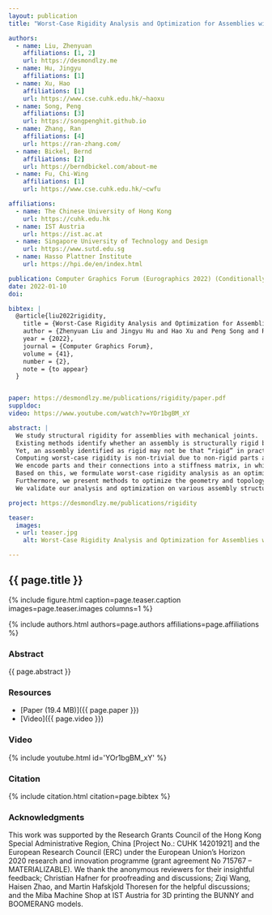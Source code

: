 ```yaml
---
layout: publication
title: "Worst-Case Rigidity Analysis and Optimization for Assemblies with Mechanical Joints"

authors:
  - name: Liu, Zhenyuan
    affiliations: [1, 2]
    url: https://desmondlzy.me
  - name: Hu, Jingyu
    affiliations: [1]
  - name: Xu, Hao
    affiliations: [1]
    url: https://www.cse.cuhk.edu.hk/~haoxu
  - name: Song, Peng
    affiliations: [3]
    url: https://songpenghit.github.io
  - name: Zhang, Ran
    affiliations: [4]
    url: https://ran-zhang.com/
  - name: Bickel, Bernd
    affiliations: [2]
    url: https://berndbickel.com/about-me
  - name: Fu, Chi-Wing
    affiliations: [1]
    url: https://www.cse.cuhk.edu.hk/~cwfu

affiliations:
  - name: The Chinese University of Hong Kong
    url: https://cuhk.edu.hk
  - name: IST Austria
    url: https://ist.ac.at
  - name: Singapore University of Technology and Design
    url: https://www.sutd.edu.sg
  - name: Hasso Plattner Institute
    url: https://hpi.de/en/index.html

publication: Computer Graphics Forum (Eurographics 2022) (Conditionally accepted)
date: 2022-01-10
doi: 

bibtex: |
  @article{liu2022rigidity,
    title = {Worst-Case Rigidity Analysis and Optimization for Assemblies with Mechanical Joints},
    author = {Zhenyuan Liu and Jingyu Hu and Hao Xu and Peng Song and Ran Zhang and Bernd Bickel and Chi-Wing Fu},
    year = {2022},
    journal = {Computer Graphics Forum}, 
    volume = {41},
    number = {2},
    note = {to appear}
  }


paper: https://desmondlzy.me/publications/rigidity/paper.pdf
suppldoc: 
video: https://www.youtube.com/watch?v=YOr1bgBM_xY

abstract: |
  We study structural rigidity for assemblies with mechanical joints.
  Existing methods identify whether an assembly is structurally rigid by assuming parts are perfectly rigid.
  Yet, an assembly identified as rigid may not be that “rigid” in practice, and existing methods cannot quantify how rigid an assembly is. We address this limitation by developing a new measure, worst-case rigidity, to quantify the rigidity of an assembly as the largest possible deformation that the assembly undergoes for arbitrary external loads of fixed magnitude.
  Computing worst-case rigidity is non-trivial due to non-rigid parts and different joint types.
  We encode parts and their connections into a stiffness matrix, in which parts are modeled as deformable objects and joints as soft constraints. 
  Based on this, we formulate worst-case rigidity analysis as an optimization that seeks the worst-case deformation of an assembly for arbitrary external loads. 
  Furthermore, we present methods to optimize the geometry and topology of various assemblies to enhance their rigidity, as guided by our rigidity measure. 
  We validate our analysis and optimization on various assembly structures with fabrication.

project: https://desmondlzy.me/publications/rigidity

teaser:
  images:
  - url: teaser.jpg
    alt: Worst-Case Rigidity Analysis and Optimization for Assemblies with Mechanical Joints (Teaser Image)

---
```


## {{ page.title }}

{% include figure.html caption=page.teaser.caption images=page.teaser.images columns=1 %}

{% include authors.html authors=page.authors affiliations=page.affiliations %}

<!-- {% include publication.html publication=page.publication url=page.doi %} -->

### Abstract

{{ page.abstract }}

### Resources

* [Paper (19.4 MB)]({{ page.paper }})
* [Video]({{ page.video }})

<!--
* [Official publisher page]({{page.doi}}) &nbsp; [![ACM](ACM_logo.svg){: width="40x"}]({{page.doi}})
-->

### Video

{% include youtube.html id='YOr1bgBM_xY' %}

### Citation

{% include citation.html citation=page.bibtex %}


### Acknowledgments
This work was supported by the Research Grants Council of the Hong Kong Special Administrative Region, China [Project No.: CUHK 14201921] and the European Research Council (ERC) under the European Union’s Horizon 2020 research and innovation programme (grant agreement No 715767 – MATERIALIZABLE). We thank the anonymous reviewers for their insightful feedback; Christian Hafner for proofreading and discussions; Ziqi Wang, Haisen Zhao, and Martin Hafskjold Thoresen for the helpful discussions; and the Miba Machine Shop at IST Austria for 3D printing the BUNNY and BOOMERANG models.

